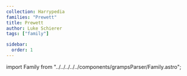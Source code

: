 ```yaml
---
collection: Harrypedia
families: "Prewett"
title: Prewett
author: Luke Schierer
tags: ["family"]

sidebar:
  order: 1
---
```


import Family from "../../../../../components/grampsParser/Family.astro";

<Family surn={frontmatter.surn} />

